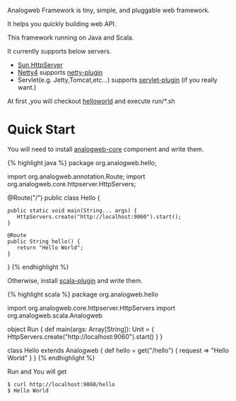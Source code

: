 Analogweb Framework is tiny, simple, and pluggable web framework.

It helps you quickly building web API.

This framework running on Java and Scala.

It currently supports below servers.

* [Sun HttpServer](http://docs.oracle.com/javase/7/docs/jre/api/net/httpserver/spec/com/sun/net/httpserver/package-summary.html)
* [Netty4](http://netty.io) supports [netty-plugin](https://github.com/analogweb/netty-plugin)
* Servlet(e.g. Jetty,Tomcat,etc...) supports [servlet-plugin](https:github.com/analogweb/servlet-plugin) (if you really want.)

At first ,you will checkout [helloworld](https://github.com/analogweb/helloworld) and execute run/\*.sh

#  Quick Start
You will need to install [analogweb-core](https://github.com/analogweb/core) component and write them.

{% highlight java %}
package org.analogweb.hello;
    
import org.analogweb.annotation.Route;
import org.analogweb.core.httpserver.HttpServers;

@Route("/")
public class Hello {

    public static void main(String... args) {
       HttpServers.create("http://localhost:9060").start();
    }

    @Route
    public String hello() {
       return "Hello World";
    }

}
{% endhighlight %}

Otherwise, install [scala-plugin](https://github.com/analogweb/scala-plugin) and write them.

{% highlight scala %}
package org.analogweb.hello
     
import org.analogweb.core.httpserver.HttpServers
import org.analogweb.scala.Analogweb

object Run {
   def main(args: Array[String]): Unit = {
      HttpServers.create("http://localhost:9060").start()
   }
}
    
class Hello extends Analogweb {
   def hello = get("/hello") { request => 
      "Hello World"
   }
}
{% endhighlight %}

Run and You will get
    
    $ curl http://localhost:9060/hello
    $ Hello World

